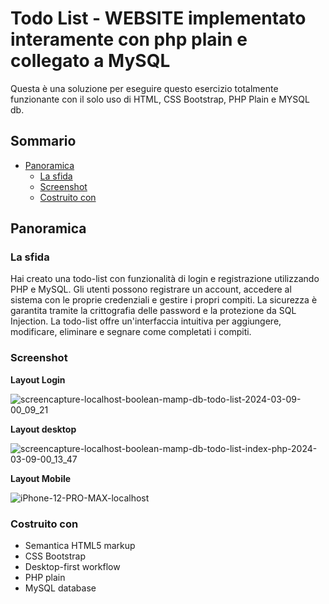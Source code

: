 # Todo List - WEBSITE implementato interamente con php plain e collegato a MySQL

Questa è una soluzione per eseguire questo esercizio totalmente funzionante con il solo uso di HTML, CSS Bootstrap, PHP Plain e MYSQL db.

## Sommario

- [Panoramica](#Panoramica)
  - [La sfida](#La-sfida)
  - [Screenshot](#screenshot)
  - [Costruito con](#costruito-con)
  

## Panoramica

### La sfida


Hai creato una todo-list con funzionalità di login e registrazione utilizzando PHP e MySQL. 
Gli utenti possono registrare un account, accedere al sistema con le proprie credenziali e gestire i propri compiti. La sicurezza è garantita tramite la crittografia delle password e la protezione da SQL Injection. 
La todo-list offre un'interfaccia intuitiva per aggiungere, modificare, eliminare e segnare come completati i compiti.

### Screenshot

**Layout Login**

![screencapture-localhost-boolean-mamp-db-todo-list-2024-03-09-00_09_21](https://github.com/danieldorazio/db_todo_list/assets/133901578/8a609c35-1a13-40c9-b39b-a41f5bed142c)



**Layout desktop**

![screencapture-localhost-boolean-mamp-db-todo-list-index-php-2024-03-09-00_13_47](https://github.com/danieldorazio/db_todo_list/assets/133901578/0f2aa04e-2c3f-491a-ad46-be7d3ce331c5)



**Layout Mobile**

![iPhone-12-PRO-MAX-localhost](https://github.com/danieldorazio/db_todo_list/assets/133901578/3aa7640f-c9dd-4d10-a1cd-c3e07f1a8c0a)

### Costruito con

- Semantica HTML5 markup
- CSS Bootstrap
- Desktop-first workflow
- PHP plain
- MySQL database
